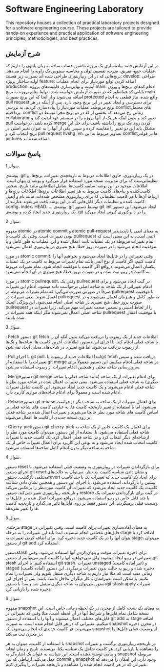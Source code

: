 # Software Engineering Laboratory

This repository houses a collection of practical laboratory projects designed for a software engineering course. These projects are tailored to provide hands-on experience and practical application of software engineering principles, methodologies, and best practices.


## شرح آزمایش
در این آزمایش قصد پیاده‌سازی یک پروژه ماشین حساب ساده به زبان پایتون را داریم که عملیات جمع، تفریق، ضرب، تقسیم، توان و محاسبه سینوس یک زاویه را انجام می‌دهد.
برنچ‌هایی که در این ریپازیتوری طراحی شده اند بصورت زیر هستند:
develop: طراحی اولیه ساختار پروژه
feature: اضافه کردن توابع موردنیاز برای انجام عملیات
production: آپدیت و نهایی‌سازی قابلیت‌های پروژه
main: ادغام کدهای برنچ‌ها و ورژن پایانی کد 
همانطور که در صورت آزمایش خواسته شده، نهایتا منابع پروژه به برنچ main اضافه می‌شوند و از آنجا که این برنچ بصورت protected واقع شده، نیاز قطعی به انجام pull request برای دسترسی و ایجاد تغییر در این برنچ وجود دارد.
پس از اینکه در هر برنچ مربوطه، عملیات موردنیاز را پیاده‌سازی کردیم، به بررسی conflictهای محتمل پرداختیم. conflict زمانی رخ می‌دهد که بخشی از کد در دو برنچ مجزا توسط دو collaborator تغییر کند و بدون اینکه هر یک از آنها پروژه را در سیستم خود آپدیت کند و pull کرده باشد، درخواست merge کردن روی یک برنچ را داشته باشد. برای حل این مشکل باید این دو تغییر را مقایسه کرده و سپس یکی از آنها را به عنوان تغییر اصلی در برنچ انتخاب کرد و pull request hvshg ;vn. تصاویر مربوط به این conflictها در فولدر pictures اضافه شده اند.


## پاسخ سوالات

سوال 1.

پوشه‌ی .git در یک ریپازیتوری، حاوی اطلاعات مربوط به تاریخچه‌ی تغییرات، برنچ‌ها، و تنظیماتی‌ست که برای مدیریت نسخه مورد استفاده قرار می‌گیرد و پوشه‌ای پنهان است.
اطلاعات موجود در این پوشه:
سابقه کامیت‌ها: شامل اطلاعاتی مانند تاریخ، شخص کامیت‌کننده و پیام‌های کامیت مربوط به هر تغییر
اطلاعات برنچ‌ها: اطلاعات برنچ‌ها و ارتباط آن‌ها با هر کامیت
تنظیماتی که برای ریپازیتوری مشخص شده‌اند، مانند نام و ایمیل کامیت کننده و تنظیمات دیگر
فایل‌هایی که در این پوشه یافت می‌شوند عبارتند از: config، index، HEAD، ...
پوشه‌ی .git توسط دستور git init ایجاد می‌شود. این دستور یک ریپازیتوری جدید ایجاد کرده و پوشه‌ی .git را در دایرکتوری کنونی ایجاد می‌کند.

سوال 2.
 
 
مفهوم atomic در atomic commit و atomic pull-request به معنای اتمی یا ناپدیدپذیر بودن تغییرات است. وقتی یک کامیت یا pullrequest اتمی است، به این معنی است که تمام تغییرات مربوطه در یک عملیات ثابت اعمال شده و این عملیات به طور کامل و با موفقیت انجام می‌شود یا در صورت بروز خطا، هیچ تغییری در یپازیتوری اعمال نمی‌شود.
 
در مورد  atomic commit، وقتی تغییراتی را در فایل‌ها ایجاد می‌شود و بخواهیم آنها را کامیت کنیم، اگر کامیت از نوع اتمی باشد تمام تغییرات مربوط به کامیت در یک عملیات یکسان اعمال می‌شوند. درواقع اگر کامیت با موفقیت انجام شود، تمام تغییرات مربوط به کامیت در ریپو ثبت شده و در صورت بروز خطا، هیچ تغییری در آن انجام نمی‌شود.
 
در مورد atomic pullrequest، وقتی یک pullrequest در گیت ایجاد می‌شود و برای ادغام تغییراتی از یک شاخه به شاخه اصلی درخواست داده میشود، ادغام این تغییرات صرفاً در صورتی صورت می‌گیرد که تمام تغییرات مربوطه در pullrequest با موفقیت اعمال شوند. یعنی تغییرات در pullrequest به طور کامل و همزمان اعمال می‌شوند و در صورت بروز خطا، هیچ تغییری در شاخه اصلی انجام نمی‌شود. این ویژگی اتمیک pullrequest را از لحاظ امنیتی و تضمین صحت تغییرات مهم می‌کند، زیرا تغییرات در شاخه اصلی اعمال نمی‌شوند مگر اینکه همه تغییرات در pullrequest با موفقیت اعمال شده باشند.
  
 
  
سوال 3. 

 : Fetch دستور git fetch اطلاعات جدید از یک ریموت را دریافت می‌کند بدون آنکه آن را با شاخه قعلی ادغام کند. با اجرای این دستور، اطلاعات آخرین کامیت ها، شاخه‌ها و تگ‌ها از ریموت دریافت می‌شوند اما هیچ تغییری در شاخه‌های محلی ایجاد نمی‌شود.
 
 : Pullبا اجرای git pull، ابتدا اطلاعات جدید از ریموت باgit fetch  دریافت شده و سپس تغییرات را با استفاده از git merge در شاخه فعلی ادغام میکنیم. این دستور معمولاً برای به‌روزرسانی شاخه محلی و همچنین ادغام تغییرات از ریموت استفاده می‌شود.
 
 : Mergeدستور git merge برای ادغام تغییرات از یک شاخه (مانند شاخه فعلی یا شاخه دیگری) به شاخه فعلی استفاده می‌شود. یعنی تغییرات اعمال شده در شاخه مورد نظر با شاخه فعلی ادغام می‌شوند و یک کامیت جدید ایجاد می‌شود. این کایمت شامل تغییرات ادغام شده است و معمولاً برای ادغام شاخه‌های موازی کاربرد دارد.
 
 : Rebaseدستور git rebase برای اعمال تغییرات از یک شاخه به شاخه دیگر درخواست می‌شود، اما با استفاده از تغییر تاریخچه کامیت ها. به عبارتی کامیت های شاخه فعلی بر اساس کامیت های شاخه مورد نظر جابجا می‌شوند و تغییرات اعمال شده در شاخه فعلی بر روی نسخه جدیدی از کانیت ها اعمال می‌شوند.
 
 : Cherry-pickدستور git cherry-pick برای اعمال یک کامیت خاص از یک شاخه به شاخه فعلی استفاده می‌شود. با استفاده از این دستور، می‌توان کامیت مورد نظر را ازشاخه‌ای دیگر انتخاب کرد و در شاخه فعلی اعمال کرد. یک کامیت جدید با تغییرات کامیت انتخاب شده ایجاد می‌شود و به نوعی این کاربرد برای اعمال تغییرات خاص از یک شاخه به شاخه دیگر بدون ادغام کامل شاخه‌ها استفاده می‌شود.
 

سوال 4.
 
دستور reset برای بازگرداندن تغییرات در ریپازیتوری به وضعیت قبلی استفاده می‌شود. با اجرای دستور git reset و نشان دادن شناسه کامیت  مد نظر، می‌توان به حالت‌های مختلفی بازگشت.
دستورrevert  برای ایجاد یک کامیت جدید که تغییرات یک یا چند کامیت پیشین را بازگرداند، استفاده می‌شود. با اجرای این دستور و همچنین نشان دادن شناسه کامیت، یک کامیت جدید ایجاد می‌شود که تغییرات آن کامیت موردنظر را بر‌عکس می‌کند و تاریخچه ریپازیتوری تغییر نمی‌کند.
دستور restore در گیت برای بازگرداندن تغییرات یک یا چند فایل خاص در ریپو استفاده می‌شود. درواقع تغییرات اعمال شده در فایل‌ها به وضعیت قبلی برمیگردند. این دستور فقط بر روی فایل‌ها تأثیر می‌گذارد و تاریخچه کامیت ها را تغییر نمی‌دهد.
 
 
سوال 5.
 
 مرحله‌ی stage به معنای آماده‌سازی تغییرات برای کامیت است. وقتی تغییراتی در فایل‌های مختلفی انجام میشوند، ابتدا باید این تغییرات را به مرحله stage اضافه کرد تا بتوان آنها را در یک کامیت جدید ذخیره کرد. برای اضافه کردن تغییرات به stage، می‌توان از دستور git add استفاده کرد.
 
دستورstash برای ذخیره تغییرات موقت و پنهان کردن آنها استفاده می‌شود. وقتی تغییراتی در ریپو ایجاد میشوند ولی نمی‌خواهیم آنها را کامیت کنیم می‌توانیم از دستور git stash استفاده کنیم.
 با اجرای git stash، تغییرات unstaged (غیر آماده کامیت) و staged (آماده کامیت) ذخیره شده و ریپو به حالت بدون تغییرات برمیگردد. این دستور زمانی مفید است که مثلا نیاز داریم به شاخه دیگری منتقل شویم ولی تغییرات را تمام نکنیم. یا ممکن است تغییراتمان با کار دیگران تداخل داشته باشد. پس از اجرای این دستور، می‌توان به شاخه دیگری منتقل شد و بعداً با دستورgit stash apply تغییرات ذخیره شده را بازیابی کرد.
 
 
  
سوال 6.
 
مفهوم snapshot به معنای یک نسخه‌ کامل از مخزن در یک لحظه زمانی خاص است. این نسخه شامل تمام فایل‌ها و شرایط آنها در آن لحظه است. مثلا وقتی که تغییراتی در فایل‌های مختلف اعمال میشوند و آنها را با استفاده از دستور git add  به stage اضافه میکنیم، تغییراتی که در هر فایل انجام شده است، به صورت snapshot در مخزن ذخیره می‌شوند. هر کامیت جدیدی که انجام می‌شود، یک snapshot از وضعیت فعلی فایل‌ها را در مخزن ثبت می‌کند.
 
با استفاده از کامیت، میتوان به هر snapshot در تاریخچه ریپازیتوری برگشت و تغییرات را مشاهده یا بازیابی کرد. هر کامیت شامل یک شناسه یکتا، نویسنده، تاریخ و زمان ایجاد، و پیامی توضیح دهنده است. این شناسه به عنوان یک اشاره‌گر به snapshot مربوطه عمل می‌کند. ارتباطی که بین commit و snapshot وجود دارد، این امکان را می‌دهد که تغییراتی که در هر کامیت انجام شده را مشاهده و تاریخچه تغییرات را پیگیری کنیم.


